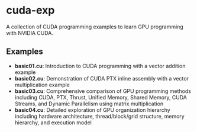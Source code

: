# cuda-exp

A collection of CUDA programming examples to learn GPU programming with NVIDIA CUDA.

## Examples

- **basic01.cu**: Introduction to CUDA programming with a vector addition example
- **basic02.cu**: Demonstration of CUDA PTX inline assembly with a vector multiplication example
- **basic03.cu**: Comprehensive comparison of GPU programming methods including CUDA, PTX, Thrust, Unified Memory, Shared Memory, CUDA Streams, and Dynamic Parallelism using matrix multiplication
- **basic04.cu**: Detailed exploration of GPU organization hierarchy including hardware architecture, thread/block/grid structure, memory hierarchy, and execution model